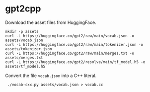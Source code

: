 # gpt2cpp

Download the asset files from HuggingFace.

```
mkdir -p assets
curl -L https://huggingface.co/gpt2/raw/main/vocab.json -o assets/vocab.json
curl -L https://huggingface.co/gpt2/raw/main/tokenizer.json -o assets/tokenizer.json
curl -L https://huggingface.co/gpt2/raw/main/merges.txt -o assets/merges.txt
curl -L https://huggingface.co/gpt2/resolve/main/tf_model.h5 -o assets/tf_model.h5
```

Convert the file `vocab.json` into a C++ literal.

```
 ./vocab-cxx.py assets/vocab.json > vocab.cc
```
